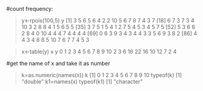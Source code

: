 #count frequency:
>y<-rpois(100,5)
>y
  [1]  3  5  6  5  6  4  2  2 10  5  6  7  8  7  4  3  7
 [18]  6  7  3  7  3  4 10  3  2  8  8  4  1  5  6  5  5
 [35]  3  7  5  1  5  4  1  2  7  5  4  5  3  4  5  7  5
 [52]  5  3  6  6  2  8  4  0 10  4  4  4  7  4  4  4  4
 [69]  0  6  3  9  3  4  3  4  4  3  3  5  6  9  3  8  2
 [86]  4  4  3  4  8  8  5 10  7  6  7  7  4  5  3
 
>x<-table(y)
> x
y
 0  1  2  3  4  5  6  7  8  9 10 
 2  3  6 16 22 16 10 12  7  2  4 

#get the name of x and take it as number
> k=as.numeric(names(x))
> k
 [1]  0  1  2  3  4  5  6  7  8  9 10 
> typeof(k)
[1] "double"
> k1=names(x)
> typeof(k1)
[1] "character"

